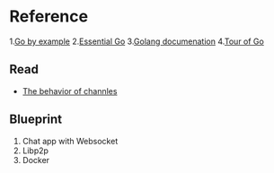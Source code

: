 # Reference

1.[Go by example](https://gobyexample.com/)
2.[Essential Go](https://www.programming-books.io/essential/go) 
3.[Golang documenation](https://golang.org/doc/)
4.[Tour of Go](https://tour.golang.org/welcome/4)

## Read

* [The behavior of channles](https://www.ardanlabs.com/blog/2017/10/the-behavior-of-channels.html) 

## Blueprint

1. Chat app with Websocket
2. Libp2p
3. Docker 
